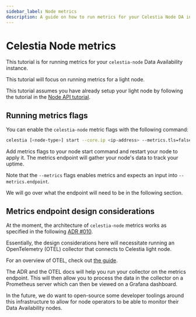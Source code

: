 ```yaml
---
sidebar_label: Node metrics
description: A guide on how to run metrics for your Celestia Node DA instance.
---
```


# Celestia Node metrics

This tutorial is for running metrics for your `celestia-node` Data
Availability instance.

This tutorial will focus on running metrics for a light node.

This tutorial assumes you have already setup your light node
by following the tutorial in the [Node API tutorial](../developers/node-tutorial.mdx).

## Running metrics flags

You can enable the `celestia-node` metric flags with the following
command:

<!-- markdownlint-disable MD013 -->

```sh
celestia [<node-type>] start --core.ip <ip-address> --metrics.tls=false --metrics --metrics.endpoint <ip-address:port> --p2p.network <network>
```

Add metrics flags to your node start command and restart your node to apply it.
The metrics endpoint will gather your node's data to track your uptime.

<!-- markdownlint-enable MD013 -->

Note that the `--metrics` flags enables metrics and expects
an input into `--metrics.endpoint`.

We will go over what the endpoint will need to be in the following section.

## Metrics endpoint design considerations

At the moment, the architecture of `celestia-node` metrics
works as specified in the following [ADR #010](https://github.com/celestiaorg/celestia-node/blob/main/docs/adr/adr-010-incentivized-testnet-monitoring.md).

Essentially, the design considerations here will necessitate
running an OpenTelemetry (OTEL) collector that connects to Celestia
light node.

For an overview of OTEL, check out [the guide](https://opentelemetry.io/docs/collector).

The ADR and the OTEL docs will help you run your collector on the metrics endpoint.
This will then allow you to process the data in the collector on a
Prometheus server which can then be viewed on a Grafana dashboard.

In the future, we do want to open-source some developer toolings around
this infrastructure to allow for node operators to be able to monitor
their Data Availability nodes.

